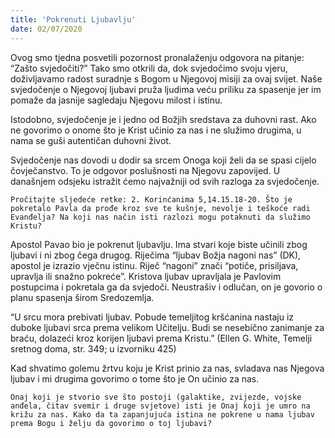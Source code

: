 ```yaml
---
title: 'Pokrenuti Ljubavlju'
date: 02/07/2020
---
```


Ovog smo tjedna posvetili pozornost pronalaženju odgovora na pitanje: “Zašto svjedočiti?” Tako smo otkrili da, dok svjedočimo svoju vjeru, doživljavamo radost suradnje s Bogom u Njegovoj misiji za ovaj svijet. Naše svjedočenje o Njegovoj ljubavi pruža ljudima veću priliku za spasenje jer im pomaže da jasnije sagledaju Njegovu milost i istinu.

Istodobno, svjedočenje je i jedno od Božjih sredstava za duhovni rast. Ako ne govorimo o onome što je Krist učinio za nas i ne služimo drugima, u nama se guši autentičan duhovni život.

Svjedočenje nas dovodi u dodir sa srcem Onoga koji želi da se spasi cijelo čovječanstvo. To je odgovor poslušnosti na Njegovu zapovijed. U današnjem odsjeku istražit ćemo najvažniji od svih razloga za svjedočenje.

`Pročitajte sljedeće retke: 2. Korinćanima 5,14.15.18-20. Što je pokretalo Pavla da prođe kroz sve te kušnje, nevolje i teškoće radi Evanđelja? Na koji nas način isti razlozi mogu potaknuti da služimo Kristu?`

Apostol Pavao bio je pokrenut ljubavlju. Ima stvari koje biste učinili zbog ljubavi i ni zbog čega drugog. Riječima “ljubav Božja nagoni nas” (DK), apostol je izrazio vječnu istinu. Riječ “nagoni” znači “potiče, prisiljava, upravlja ili snažno pokreće”. Kristova ljubav upravljala je Pavlovim postupcima i pokretala ga da svjedoči. Neustrašiv i odlučan, on je govorio o planu spasenja širom Sredozemlja.

“U srcu mora prebivati ljubav. Pobude temeljitog kršćanina nastaju iz duboke ljubavi srca prema velikom Učitelju. Budi se nesebično zanimanje za braću, dolazeći kroz korijen ljubavi prema Kristu.” (Ellen G. White, Temelji sretnog doma, str. 349; u izvorniku 425)

Kad shvatimo golemu žrtvu koju je Krist prinio za nas, svladava nas Njegova ljubav i mi drugima govorimo o tome što je On učinio za nas.

`Onaj koji je stvorio sve što postoji (galaktike, zvijezde, vojske anđela, čitav svemir i druge svjetove) isti je Onaj koji je umro na križu za nas. Kako da ta zapanjujuća istina ne pokrene u nama ljubav prema Bogu i želju da govorimo o toj ljubavi?`